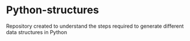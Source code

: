 # Python-structures
Repository created to understand the steps required to generate different data structures in Python
